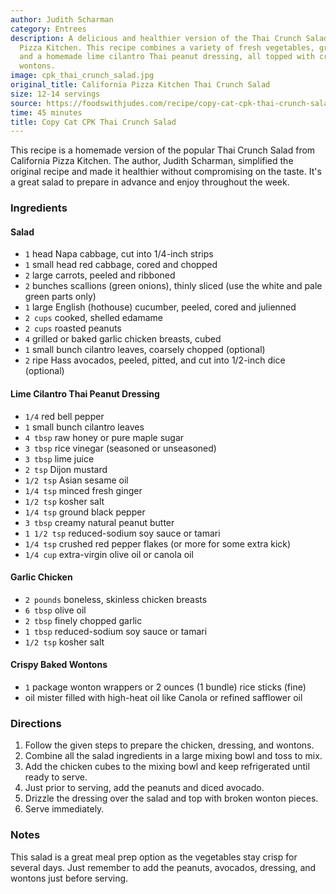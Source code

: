 ```yaml
---
author: Judith Scharman
category: Entrees
description: A delicious and healthier version of the Thai Crunch Salad from California
  Pizza Kitchen. This recipe combines a variety of fresh vegetables, grilled chicken,
  and a homemade lime cilantro Thai peanut dressing, all topped with crispy baked
  wontons.
image: cpk_thai_crunch_salad.jpg
original_title: California Pizza Kitchen Thai Crunch Salad
size: 12-14 servings
source: https://foodswithjudes.com/recipe/copy-cat-cpk-thai-crunch-salad-california-pizza-kitchen/
time: 45 minutes
title: Copy Cat CPK Thai Crunch Salad
---
```

This recipe is a homemade version of the popular Thai Crunch Salad from California Pizza Kitchen. The author, Judith Scharman, simplified the original recipe and made it healthier without compromising on the taste. It's a great salad to prepare in advance and enjoy throughout the week.

### Ingredients

#### Salad
* `1` head Napa cabbage, cut into 1/4-inch strips
* `1` small head red cabbage, cored and chopped
* `2` large carrots, peeled and ribboned
* `2` bunches scallions (green onions), thinly sliced (use the white and pale green parts only)
* `1` large English (hothouse) cucumber, peeled, cored and julienned
* `2 cups` cooked, shelled edamame
* `2 cups` roasted peanuts
* `4` grilled or baked garlic chicken breasts, cubed
* `1` small bunch cilantro leaves, coarsely chopped (optional)
* `2` ripe Hass avocados, peeled, pitted, and cut into 1/2-inch dice (optional)

#### Lime Cilantro Thai Peanut Dressing
* `1/4` red bell pepper
* `1` small bunch cilantro leaves
* `4 tbsp` raw honey or pure maple sugar
* `3 tbsp` rice vinegar (seasoned or unseasoned)
* `3 tbsp` lime juice
* `2 tsp` Dijon mustard
* `1/2 tsp` Asian sesame oil
* `1/4 tsp` minced fresh ginger
* `1/2 tsp` kosher salt
* `1/4 tsp` ground black pepper
* `3 tbsp` creamy natural peanut butter
* `1 1/2 tsp` reduced-sodium soy sauce or tamari
* `1/4 tsp` crushed red pepper flakes (or more for some extra kick)
* `1/4 cup` extra-virgin olive oil or canola oil

#### Garlic Chicken
* `2 pounds` boneless, skinless chicken breasts
* `6 tbsp` olive oil
* `2 tbsp` finely chopped garlic
* `1 tbsp` reduced-sodium soy sauce or tamari
* `1/2 tsp` kosher salt

#### Crispy Baked Wontons
* `1` package wonton wrappers or 2 ounces (1 bundle) rice sticks (fine)
* oil mister filled with high-heat oil like Canola or refined safflower oil

### Directions

1. Follow the given steps to prepare the chicken, dressing, and wontons.
2. Combine all the salad ingredients in a large mixing bowl and toss to mix.
3. Add the chicken cubes to the mixing bowl and keep refrigerated until ready to serve.
4. Just prior to serving, add the peanuts and diced avocado.
5. Drizzle the dressing over the salad and top with broken wonton pieces.
6. Serve immediately.

### Notes

This salad is a great meal prep option as the vegetables stay crisp for several days. Just remember to add the peanuts, avocados, dressing, and wontons just before serving.